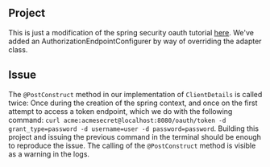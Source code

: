 ## Project

This is just a modification of the spring security oauth tutorial [here](https://github.com/spring-guides/tut-spring-boot-oauth2/tree/master/auth-server). We've added an AuthorizationEndpointConfigurer by way of overriding the adapter class.

## Issue

The ```@PostConstruct``` method in our implementation of ```ClientDetails``` is called twice: Once during the creation of the spring context, and once on the first attempt to access a token endpoint, which we do with the following command: ```curl acme:acmesecret@localhost:8080/oauth/token -d grant_type=password -d username=user -d password=password```. Building this project and issuing the previous command in the terminal should be enough to reproduce the issue. The calling of the ```@PostConstruct``` method is visible as a warning in the logs.